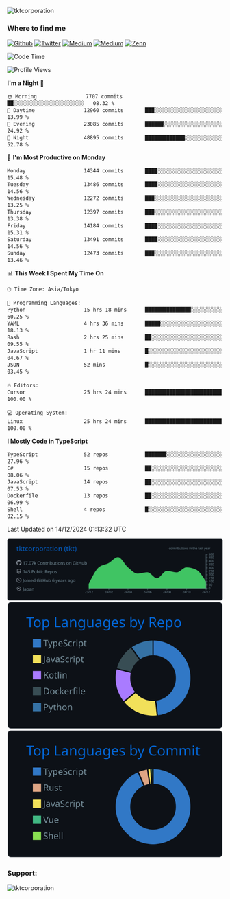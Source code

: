 <p align="left"> <img src="https://komarev.com/ghpvc/?username=tktcorporation&label=Profile%20views&color=0e75b6&style=flat" alt="tktcorporation" /> </p>

<h3>Where to find me</h3>
<p>
<a href="https://github.com/tktcorporation" target="_blank"><img alt="Github" src="https://img.shields.io/badge/GitHub-%2312100E.svg?&style=for-the-badge&logo=Github&logoColor=white" /></a>
<a href="https://twitter.com/tktcorporation" target="_blank"><img alt="Twitter" src="https://img.shields.io/badge/twitter-%231DA1F2.svg?&style=for-the-badge&logo=twitter&logoColor=white" /></a>
<a href="https://www.linkedin.com/in/tktcorporation" target="_blank"><img alt="Medium" src="https://img.shields.io/badge/linkdin-0a66c2.svg?&style=for-the-badge&logo=linkedin&logoColor=white" /></a>
<a href="https://qiita.com/tktcorporation" target="_blank"><img alt="Medium" src="https://img.shields.io/badge/qiita-55C500.svg?&style=for-the-badge&logo=qiita&logoColor=white" /></a>
<a href="https://zenn.dev/tktcorporation" target="_blank"><img alt="Zenn" src="https://img.shields.io/badge/Zenn-3EA8FF.svg?&style=for-the-badge&logo=Zenn&logoColor=white" /></a>
</p>
  
<!--START_SECTION:waka-->
![Code Time](http://img.shields.io/badge/Code%20Time-1%2C945%20hrs%2022%20mins-blue)

![Profile Views](http://img.shields.io/badge/Profile%20Views-4-blue)

**I'm a Night 🦉** 

```text
🌞 Morning                7707 commits        ██░░░░░░░░░░░░░░░░░░░░░░░   08.32 % 
🌆 Daytime                12960 commits       ███░░░░░░░░░░░░░░░░░░░░░░   13.99 % 
🌃 Evening                23085 commits       ██████░░░░░░░░░░░░░░░░░░░   24.92 % 
🌙 Night                  48895 commits       █████████████░░░░░░░░░░░░   52.78 % 
```
📅 **I'm Most Productive on Monday** 

```text
Monday                   14344 commits       ████░░░░░░░░░░░░░░░░░░░░░   15.48 % 
Tuesday                  13486 commits       ████░░░░░░░░░░░░░░░░░░░░░   14.56 % 
Wednesday                12272 commits       ███░░░░░░░░░░░░░░░░░░░░░░   13.25 % 
Thursday                 12397 commits       ███░░░░░░░░░░░░░░░░░░░░░░   13.38 % 
Friday                   14184 commits       ████░░░░░░░░░░░░░░░░░░░░░   15.31 % 
Saturday                 13491 commits       ████░░░░░░░░░░░░░░░░░░░░░   14.56 % 
Sunday                   12473 commits       ███░░░░░░░░░░░░░░░░░░░░░░   13.46 % 
```


📊 **This Week I Spent My Time On** 

```text
🕑︎ Time Zone: Asia/Tokyo

💬 Programming Languages: 
Python                   15 hrs 18 mins      ███████████████░░░░░░░░░░   60.25 % 
YAML                     4 hrs 36 mins       █████░░░░░░░░░░░░░░░░░░░░   18.13 % 
Bash                     2 hrs 25 mins       ██░░░░░░░░░░░░░░░░░░░░░░░   09.55 % 
JavaScript               1 hr 11 mins        █░░░░░░░░░░░░░░░░░░░░░░░░   04.67 % 
JSON                     52 mins             █░░░░░░░░░░░░░░░░░░░░░░░░   03.45 % 

🔥 Editors: 
Cursor                   25 hrs 24 mins      █████████████████████████   100.00 % 

💻 Operating System: 
Linux                    25 hrs 24 mins      █████████████████████████   100.00 % 
```

**I Mostly Code in TypeScript** 

```text
TypeScript               52 repos            ███████░░░░░░░░░░░░░░░░░░   27.96 % 
C#                       15 repos            ██░░░░░░░░░░░░░░░░░░░░░░░   08.06 % 
JavaScript               14 repos            ██░░░░░░░░░░░░░░░░░░░░░░░   07.53 % 
Dockerfile               13 repos            ██░░░░░░░░░░░░░░░░░░░░░░░   06.99 % 
Shell                    4 repos             █░░░░░░░░░░░░░░░░░░░░░░░░   02.15 % 
```




 Last Updated on 14/12/2024 01:13:32 UTC
<!--END_SECTION:waka-->

[![](https://raw.githubusercontent.com/tktcorporation/tktcorporation/master/profile-summary-card-output/github_dark/0-profile-details.svg)](https://github.com/vn7n24fzkq/github-profile-summary-cards)
[![](https://raw.githubusercontent.com/tktcorporation/tktcorporation/master/profile-summary-card-output/github_dark/1-repos-per-language.svg)](https://github.com/vn7n24fzkq/github-profile-summary-cards) [![](https://raw.githubusercontent.com/tktcorporation/tktcorporation/master/profile-summary-card-output/github_dark/2-most-commit-language.svg)](https://github.com/vn7n24fzkq/github-profile-summary-cards)

<h3 align="left">Support:</h3>
<p><a href="https://www.buymeacoffee.com/tktcorporation"> <img align="left" src="https://cdn.buymeacoffee.com/buttons/v2/default-yellow.png" height="50" width="210" alt="tktcorporation" /></a></p><br><br>
